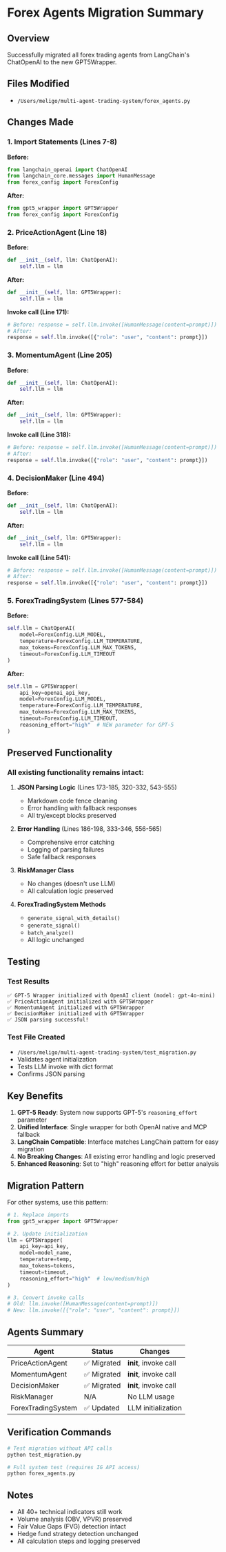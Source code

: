 # Forex Agents Migration Summary

## Overview
Successfully migrated all forex trading agents from LangChain's ChatOpenAI to the new GPT5Wrapper.

## Files Modified
- `/Users/meligo/multi-agent-trading-system/forex_agents.py`

## Changes Made

### 1. Import Statements (Lines 7-8)
**Before:**
```python
from langchain_openai import ChatOpenAI
from langchain_core.messages import HumanMessage
from forex_config import ForexConfig
```

**After:**
```python
from gpt5_wrapper import GPT5Wrapper
from forex_config import ForexConfig
```

### 2. PriceActionAgent (Line 18)
**Before:**
```python
def __init__(self, llm: ChatOpenAI):
    self.llm = llm
```

**After:**
```python
def __init__(self, llm: GPT5Wrapper):
    self.llm = llm
```

**Invoke call (Line 171):**
```python
# Before: response = self.llm.invoke([HumanMessage(content=prompt)])
# After:
response = self.llm.invoke([{"role": "user", "content": prompt}])
```

### 3. MomentumAgent (Line 205)
**Before:**
```python
def __init__(self, llm: ChatOpenAI):
    self.llm = llm
```

**After:**
```python
def __init__(self, llm: GPT5Wrapper):
    self.llm = llm
```

**Invoke call (Line 318):**
```python
# Before: response = self.llm.invoke([HumanMessage(content=prompt)])
# After:
response = self.llm.invoke([{"role": "user", "content": prompt}])
```

### 4. DecisionMaker (Line 494)
**Before:**
```python
def __init__(self, llm: ChatOpenAI):
    self.llm = llm
```

**After:**
```python
def __init__(self, llm: GPT5Wrapper):
    self.llm = llm
```

**Invoke call (Line 541):**
```python
# Before: response = self.llm.invoke([HumanMessage(content=prompt)])
# After:
response = self.llm.invoke([{"role": "user", "content": prompt}])
```

### 5. ForexTradingSystem (Lines 577-584)
**Before:**
```python
self.llm = ChatOpenAI(
    model=ForexConfig.LLM_MODEL,
    temperature=ForexConfig.LLM_TEMPERATURE,
    max_tokens=ForexConfig.LLM_MAX_TOKENS,
    timeout=ForexConfig.LLM_TIMEOUT
)
```

**After:**
```python
self.llm = GPT5Wrapper(
    api_key=openai_api_key,
    model=ForexConfig.LLM_MODEL,
    temperature=ForexConfig.LLM_TEMPERATURE,
    max_tokens=ForexConfig.LLM_MAX_TOKENS,
    timeout=ForexConfig.LLM_TIMEOUT,
    reasoning_effort="high"  # NEW parameter for GPT-5
)
```

## Preserved Functionality

### All existing functionality remains intact:

1. **JSON Parsing Logic** (Lines 173-185, 320-332, 543-555)
   - Markdown code fence cleaning
   - Error handling with fallback responses
   - All try/except blocks preserved

2. **Error Handling** (Lines 186-198, 333-346, 556-565)
   - Comprehensive error catching
   - Logging of parsing failures
   - Safe fallback responses

3. **RiskManager Class**
   - No changes (doesn't use LLM)
   - All calculation logic preserved

4. **ForexTradingSystem Methods**
   - `generate_signal_with_details()`
   - `generate_signal()`
   - `batch_analyze()`
   - All logic unchanged

## Testing

### Test Results
```
✅ GPT-5 Wrapper initialized with OpenAI client (model: gpt-4o-mini)
✅ PriceActionAgent initialized with GPT5Wrapper
✅ MomentumAgent initialized with GPT5Wrapper
✅ DecisionMaker initialized with GPT5Wrapper
✅ JSON parsing successful!
```

### Test File Created
- `/Users/meligo/multi-agent-trading-system/test_migration.py`
- Validates agent initialization
- Tests LLM invoke with dict format
- Confirms JSON parsing

## Key Benefits

1. **GPT-5 Ready**: System now supports GPT-5's `reasoning_effort` parameter
2. **Unified Interface**: Single wrapper for both OpenAI native and MCP fallback
3. **LangChain Compatible**: Interface matches LangChain pattern for easy migration
4. **No Breaking Changes**: All existing error handling and logic preserved
5. **Enhanced Reasoning**: Set to "high" reasoning effort for better analysis

## Migration Pattern

For other systems, use this pattern:

```python
# 1. Replace imports
from gpt5_wrapper import GPT5Wrapper

# 2. Update initialization
llm = GPT5Wrapper(
    api_key=api_key,
    model=model_name,
    temperature=temp,
    max_tokens=tokens,
    timeout=timeout,
    reasoning_effort="high"  # low/medium/high
)

# 3. Convert invoke calls
# Old: llm.invoke([HumanMessage(content=prompt)])
# New: llm.invoke([{"role": "user", "content": prompt}])
```

## Agents Summary

| Agent | Status | Changes |
|-------|--------|---------|
| PriceActionAgent | ✅ Migrated | __init__, invoke call |
| MomentumAgent | ✅ Migrated | __init__, invoke call |
| DecisionMaker | ✅ Migrated | __init__, invoke call |
| RiskManager | N/A | No LLM usage |
| ForexTradingSystem | ✅ Updated | LLM initialization |

## Verification Commands

```bash
# Test migration without API calls
python test_migration.py

# Full system test (requires IG API access)
python forex_agents.py
```

## Notes

- All 40+ technical indicators still work
- Volume analysis (OBV, VPVR) preserved
- Fair Value Gaps (FVG) detection intact
- Hedge fund strategy detection unchanged
- All calculation steps and logging preserved
